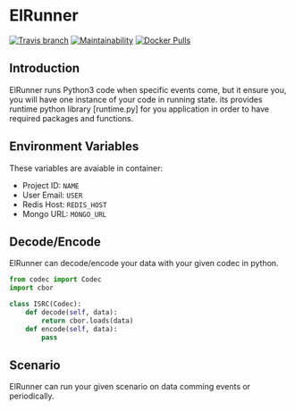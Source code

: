 # ElRunner

[![Travis branch](https://img.shields.io/travis/I1820/ElRunner/master.svg?style=flat-square)](https://travis-ci.org/I1820/ElRunner)
[![Maintainability](https://api.codeclimate.com/v1/badges/581d84707830162ab4a8/maintainability)](https://codeclimate.com/github/I1820/ElRunner/maintainability)
[![Docker Pulls](https://img.shields.io/docker/pulls/i1820/elrunner.svg?style=flat-square)]()

## Introduction

ElRunner runs Python3 code when specific events come, but it ensure you, you will have one instance of your code in running state.
its provides runtime python library [runtime.py] for you application in order to have required packages and functions.

## Environment Variables

These variables are avaiable in container:

- Project ID: `NAME`
- User Email: `USER`
- Redis Host: `REDIS_HOST`
- Mongo URL: `MONGO_URL`

## Decode/Encode

ElRunner can decode/encode your data with your given codec in python.

```python
from codec import Codec
import cbor

class ISRC(Codec):
    def decode(self, data):
        return cbor.loads(data)
    def encode(self, data):
        pass
```

## Scenario

ElRunner can run your given scenario on data comming events or periodically.
